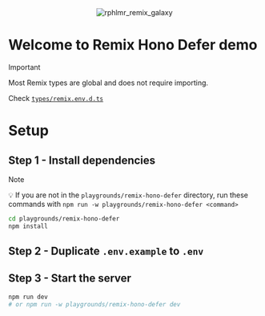<div align="center">
  <img src="https://github.com/rphlmr/supa-fly-stack/assets/20722140/06a0310e-f97b-4cd9-9eaa-e380c4d184bf" alt="rphlmr_remix_galaxy" />
</div>

# Welcome to Remix Hono Defer demo

> [!IMPORTANT]
> 
> Most Remix types are global and does not require importing.
> 
> Check [`types/remix.env.d.ts`](types/remix.env.d.ts)

# Setup

## Step 1 - Install dependencies
> [!NOTE]
> 
> 💡 If you are not in the `playgrounds/remix-hono-defer` directory, run these commands with `npm run -w playgrounds/remix-hono-defer <command>`

```sh
cd playgrounds/remix-hono-defer
npm install
```

## Step 2 - Duplicate `.env.example` to `.env`

## Step 3 - Start the server
```sh
npm run dev
# or npm run -w playgrounds/remix-hono-defer dev
```